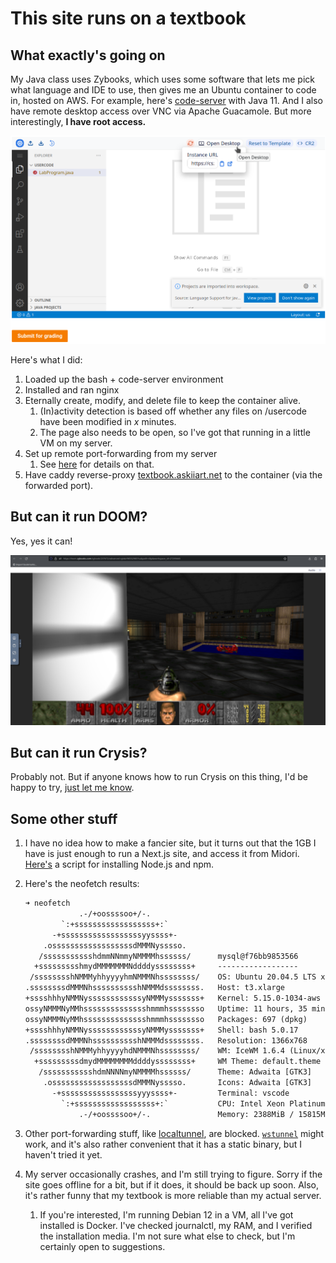 # This site runs on a textbook

## What exactly's going on

My Java class uses Zybooks, which uses some software that lets me pick what language and IDE to use, then gives me an Ubuntu container to code in, hosted on AWS. For example, here's [code-server](https://github.com/coder/code-server) with Java 11. And I also have remote desktop access over VNC via Apache Guacamole. But more interestingly, **I have root access.**

![code-server running in Zybooks, configured for Java. There is a "Submit for Grading" button in the bottom-left corner.](media/zybooks-java-code.png)

Here's what I did:

1. Loaded up the bash + code-server environment
2. Installed and ran nginx
3. Eternally create, modify, and delete file to keep the container alive.
   1. (In)activity detection is based off whether any files on /usercode have been modified in *x* minutes.
   2. The page also needs to be open, so I've got that running in a little VM on my server.
4. Set up remote port-forwarding from my server
   1. See [here](https://serverfault.com/questions/861909/ssh-r-make-target-host-accept-connection-on-all-interfaces) for details on that.
5. Have caddy reverse-proxy [textbook.askiiart.net](https://textbook.askiiart.net) to the container (via the forwarded port).

## But can it run DOOM?

Yes, yes it can!

![DOOM running in Zybooks](media/doom.png)

## But can it run Crysis?

Probably not. But if anyone knows how to run Crysis on this thing, I'd be happy to try, [just let me know](mailto:dev@askiiart.net).

## Some other stuff

1. I have no idea how to make a fancier site, but it turns out that the 1GB I have is just enough to run a Next.js site, and access it from Midori. [Here's](https://github.com/askiiart/this-site-runs-on-a-textbook/blob/main/install-node-npm.sh) a script for installing Node.js and npm.
2. Here's the neofetch results:

    ```txt
    ➜ neofetch
                .-/+oossssoo+/-.
            `:+ssssssssssssssssss+:`
          -+ssssssssssssssssssyyssss+-
        .ossssssssssssssssssdMMMNysssso.
       /ssssssssssshdmmNNmmyNMMMMhssssss/      mysql@f76bb9853566 
      +ssssssssshmydMMMMMMMNddddyssssssss+     ------------------ 
     /sssssssshNMMMyhhyyyyhmNMMMNhssssssss/    OS: Ubuntu 20.04.5 LTS x86_64 
    .ssssssssdMMMNhsssssssssshNMMMdssssssss.   Host: t3.xlarge 
    +sssshhhyNMMNyssssssssssssyNMMMysssssss+   Kernel: 5.15.0-1034-aws 
    ossyNMMMNyMMhsssssssssssssshmmmhssssssso   Uptime: 11 hours, 35 mins 
    ossyNMMMNyMMhsssssssssssssshmmmhssssssso   Packages: 697 (dpkg) 
    +sssshhhyNMMNyssssssssssssyNMMMysssssss+   Shell: bash 5.0.17 
    .ssssssssdMMMNhsssssssssshNMMMdssssssss.   Resolution: 1366x768 
     /sssssssshNMMMyhhyyyyhdNMMMNhssssssss/    WM: IceWM 1.6.4 (Linux/x86_64) 
      +sssssssssdmydMMMMMMMMddddyssssssss+     WM Theme: default.theme 
       /ssssssssssshdmNNNNmyNMMMMhssssss/      Theme: Adwaita [GTK3] 
        .ossssssssssssssssssdMMMNysssso.       Icons: Adwaita [GTK3] 
          -+sssssssssssssssssyyyssss+-         Terminal: vscode 
            `:+ssssssssssssssssss+:`           CPU: Intel Xeon Platinum 8259CL (4) @ 2.499GHz 
                .-/+oossssoo+/-.               Memory: 2388MiB / 15815MiB 
    ```

3. Other port-forwarding stuff, like [localtunnel](https://github.com/localtunnel/localtunnel), are blocked. [`wstunnel`](https://github.com/erebe/wstunnel) might work, and it's also rather convenient that it has a static binary, but I haven't tried it yet.
4. My server occasionally crashes, and I'm still trying to figure. Sorry if the site goes offline for a bit, but if it does, it should be back up soon. Also, it's rather funny that my textbook is more reliable than my actual server.
   1. If you're interested, I'm running Debian 12 in a VM, all I've got installed is Docker. I've checked journalctl, my RAM, and I verified the installation media. I'm not sure what else to check, but I'm certainly open to suggestions.
